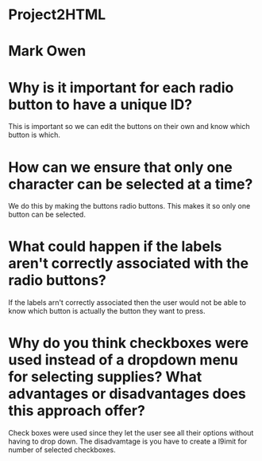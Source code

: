 # Project2HTML
# Mark Owen 


# Why is it important for each radio button to have a unique ID?
This is important so we can edit the buttons on their own and know which button is which. 

# How can we ensure that only one character can be selected at a time?
We do this by making the buttons radio buttons. This makes it so only one button can be selected. 

# What could happen if the labels aren't correctly associated with the radio buttons? 
If the labels arn't correctly associated then the user would not be able to know which button is actually the button they want to press. 

# Why do you think checkboxes were used instead of a dropdown menu for selecting supplies? What advantages or disadvantages does this approach offer?

Check boxes were used since they let the user see all their options without having to drop down. The disadvamtage is you have to create a l9imit for number of selected checkboxes. 


